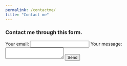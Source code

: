 ```yaml
---
permalink: /contactme/
title: "Contact me"
---
```


### Contact me through this form.

<form
  action="https://formspree.io/f/meqnrapv"
  method="POST"
>
  <label>
    Your email:
    <input type="email" name="email">
  </label>
  <label>
    Your message:
    <textarea name="message"></textarea>
  </label>
  <!-- your other form fields go here -->
  <button type="submit">Send</button>
</form>
